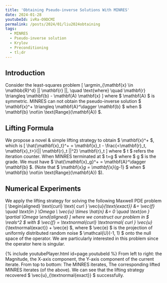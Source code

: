 ```yaml
---
title: 'Obtaining Pseudo-inverse Solutions With MINRES'
date: 2024-01-28
youtubeId: ivRa-O9DCMI
permalink: /posts/2024/01/liu2024obtaining
tags:
  - MINRES
  - Pseudo-inverse solution
  - Krylov
  - Preconditioning
  - tl;dr
---
```


Introduction
----
Consider the least-squares problem
\[
\argmin_{\mathbf{x} \in \mathbb{R}^d} || \mathbf{r} ||, \quad \text{where} \quad \mathbf{r} \triangleq \mathbf{b} - \mathbf{A} \mathbf{x}
\] where $ \mathbf{A} $ is symmetric. MINRES can not obtain the pseudo-inverse solution $ \mathbf{x}^+ \triangleq \mathbf{A}^\dagger \mathbf{b} $ when $ \mathbf{b} \not\in \text{Range}(\mathbf{A}) $.


Lifting Formula
----
We propose a novel & simple lifting strategy to obtain $ \mathbf{x}^+ $, which is 
\[
\hat{\mathbf{x}_t}^+ = \mathbf{x}_t - \frac{<\mathbf{r}_t, \mathbf{x}_t>}{|| \mathbf{r}_t ||^2} \mathbf{r}_t
\] where $ t $ refers the iteration counter. When MINRES terminated at $ t=g $ where $ g $ is the grade. We must have $ \hat{\mathbf{x}_g}^+ = \mathbf{A}^\dagger \mathbf{b} $. (Note that $ \mathbf{x}_g = \mathbf{x}_{g-1} $ when $ \mathbf{b} \not\in \text{Range}(\mathbf{A}) $).

Numerical Experiments
----
We apply the lifting strategy for solving the following Maxwell PDE problem
\[
\begin{aligned}
\text{curl} \text{ curl } \vec{u}_{\text{exact}} &= \vec{f} \quad \text{in } \Omega \\
\vec{u} \times \hat{n} &= 0 \quad \text{on } \partial \Omega
\end{aligned}
\] where we construct our problem in $ \reals^2 $ with $ \vec{f} = \textnormal{curl} \textnormal{ curl } \vec{u}_{\textnormal{exact}} + \vec{e} $, where $ \vec{e} $ is the projection of uniformly distributed random noise $ \mathcal{U}(-1, 1) $ onto the null space of the operator. We are particularly interested in this problem since the operator here is singular.

{% include youtubePlayer.html id=page.youtubeId %}
From left to right: the Magnitude, the X-axis component, the Y-axis component of the current iterate. From top to bottom: The MINRES iterates, The corresponding lifted MINRES iterates (of the above). We can see that the lifting strategy recovered $ \vec{u}_{\textnormal{exact}} $ successfully.

<!-- <video width="920" height="496" controls autoplay muted loop>
<source src="https://github.com/yangliu-op/yangliu-op.github.io/blob/master/videos/curlcurl_all.mp4" type="video/mp4">
</video>
Headings are cool

<video controls="" width="920" height="496" muted="" loop="" autoplay="">
<source src="https://github.com/yangliu-op/yangliu-op.github.io/blob/master/videos/curlcurl_all.mp4" type="video/mp4">
</video>

======

You can have many headings
======

<video width="920" height="496" controls autoplay muted loop>
<source src="https://youtu.be/ivRa-O9DCMI" type="video/mp4">
</video>

Aren't headings cool3?
------

<video controls="" width="920" height="496" muted="" loop="" autoplay="">
<source src="https://youtu.be/ivRa-O9DCMI" type="video/mp4">
</video> -->

